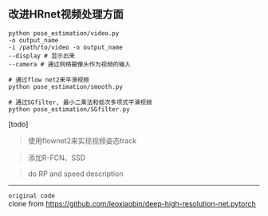 ## 改进HRnet视频处理方面
```
python pose_estimation/video.py
-o output_name
-i /path/to/video -o output_name
--display # 显示出来
--camera # 通过网络摄像头作为视频的输入

```

```
# 通过flow net2来平滑视频
python pose_estimation/smooth.py

# 通过SGfilter, 最小二乘法和低次多项式平滑视频  
python pose_estimation/SGfilter.py

```  

[todo]    
 > 使用flownet2来实现视频姿态track

 > 添加R-FCN、SSD  

 > do RP and speed description



---


`original code`   
clone from https://github.com/leoxiaobin/deep-high-resolution-net.pytorch 
